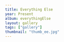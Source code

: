 ```yaml
---
title: Everything Else
year: Present
album: everythingElse
layout: gallery
tags: ["gallery"]
thumbnail: "thumb_ee.jpg"
---
```

